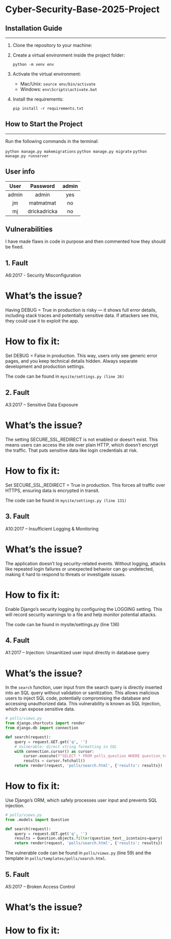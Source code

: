 # Cyber-Security-Base-2025-Project

## Installation Guide
------------------

1. Clone the repository to your machine:


2. Create a virtual environment inside the project folder:

   `python -m venv env`

3. Activate the virtual environment:
   - Mac/Unix:
     `source env/bin/activate`
   - Windows:
     `env\Scripts\activate.bat`

4. Install the requirements:

   `pip install -r requirements.txt`

## How to Start the Project
------------------------

Run the following commands in the terminal:

   `python manage.py makemigrations`
   `python manage.py migrate`
   `python manage.py runserver`

## User info

| User  | Password  | admin    |
|:-----:|:---------:|:--------:|
| admin | admin     | yes      |
| jm    | matmatmat | no       |
| mj    | drickadricka | no    |

## Vulnerabilities

I have made flaws in code in purpose and then commented how they should be fixed. 

## 1. Fault

A6:2017 - Security Misconfiguration

# What’s the issue?
Having DEBUG = True in production is risky — it shows full error details, including stack traces and potentially sensitive data. If attackers see this, they could use it to exploit the app.

# How to fix it:
Set DEBUG = False in production. This way, users only see generic error pages, and you keep technical details hidden. Always separate development and production settings.

The code can be found in `mysite/settings.py (line 26)`


## 2. Fault

A3:2017 – Sensitive Data Exposure

# What’s the issue?
The setting SECURE_SSL_REDIRECT is not enabled or doesn’t exist. This means users can access the site over plain HTTP, which doesn’t encrypt the traffic. That puts sensitive data like login credentials at risk.

# How to fix it:
Set SECURE_SSL_REDIRECT = True in production. This forces all traffic over HTTPS, ensuring data is encrypted in transit.

The code can be found in `mysite/settings.py (line 131)`

## 3. Fault

A10:2017 – Insufficient Logging & Monitoring

# What’s the issue?
The application doesn’t log security-related events. Without logging, attacks like repeated login failures or unexpected behavior can go undetected, making it hard to respond to threats or investigate issues.

# How to fix it:
Enable Django’s security logging by configuring the LOGGING setting. This will record security warnings to a file and help monitor potential attacks.

The code can be found in mysite/settings.py (line 136)

## 4. Fault

A1:2017 – Injection: Unsanitized user input directly in database query

# What’s the issue?
In the `search` function, user input from the search query is directly inserted into an SQL query without validation or sanitization. This allows malicious users to inject SQL code, potentially compromising the database and accessing unauthorized data. This vulnerability is known as SQL Injection, which can expose sensitive data.

```python
# polls/views.py
from django.shortcuts import render
from django.db import connection

def search(request):
    query = request.GET.get('q', '')
    # Vulnerable: direct string formatting in SQL
    with connection.cursor() as cursor:
        cursor.execute(f"SELECT * FROM polls_question WHERE question_text LIKE '%{query}%'")
        results = cursor.fetchall()
    return render(request, 'polls/search.html', {'results': results})
```

# How to fix it:
Use Django’s ORM, which safely processes user input and prevents SQL injection.

```python
# polls/views.py
from .models import Question

def search(request):
    query = request.GET.get('q', '')
    results = Question.objects.filter(question_text__icontains=query)
    return render(request, 'polls/search.html', {'results': results})
```

The vulnerable code can be found in `polls/views.py` (line 59) and the template in `polls/templates/polls/search.html`.



## 5. Fault

A5:2017 – Broken Access Control

# What’s the issue?


# How to fix it:


